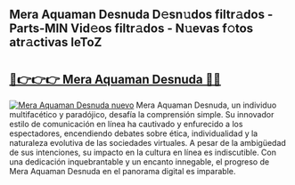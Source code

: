 ## Mera Aquaman Desnuda D𝚎sn𝚞dos filtr𝚊dos - Parts-MIN Vid𝚎os filtr𝚊dos - N𝚞evas f𝚘tos atr𝚊ctivas leToZ

# <h2><a href="http://mbctzq0.tromn.icu/?c=Mera+Aquaman+Desnuda">🔗👉👉👉 Mera Aquaman Desnuda 🔗🔗</a></h2>

[![Mera Aquaman Desnuda nuevo](https://i.imgur.com/pEAQMta.gif)](http://mbctzq0.tromn.icu/?c=Mera+Aquaman+Desnuda)
Mera Aquaman Desnuda, un individuo multifacético y paradójico, desafía la comprensión simple. Su innovador estilo de comunicación en línea ha cautivado y enfurecido a los espectadores, encendiendo debates sobre ética, individualidad y la naturaleza evolutiva de las sociedades virtuales. A pesar de la ambigüedad de sus intenciones, su impacto en la cultura en línea es indiscutible. Con una dedicación inquebrantable y un encanto innegable, el progreso de Mera Aquaman Desnuda en el panorama digital es imparable.

